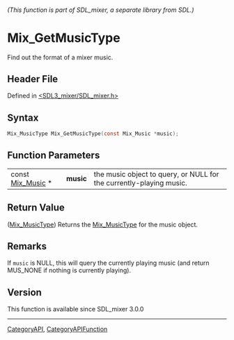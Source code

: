 ###### (This function is part of SDL_mixer, a separate library from SDL.)
# Mix_GetMusicType

Find out the format of a mixer music.

## Header File

Defined in [<SDL3_mixer/SDL_mixer.h>](https://github.com/libsdl-org/SDL_mixer/blob/main/include/SDL3_mixer/SDL_mixer.h)

## Syntax

```c
Mix_MusicType Mix_GetMusicType(const Mix_Music *music);
```

## Function Parameters

|                                |           |                                                                     |
| ------------------------------ | --------- | ------------------------------------------------------------------- |
| const [Mix_Music](Mix_Music) * | **music** | the music object to query, or NULL for the currently-playing music. |

## Return Value

([Mix_MusicType](Mix_MusicType)) Returns the [Mix_MusicType](Mix_MusicType)
for the music object.

## Remarks

If `music` is NULL, this will query the currently playing music (and return
MUS_NONE if nothing is currently playing).

## Version

This function is available since SDL_mixer 3.0.0

----
[CategoryAPI](CategoryAPI), [CategoryAPIFunction](CategoryAPIFunction)

